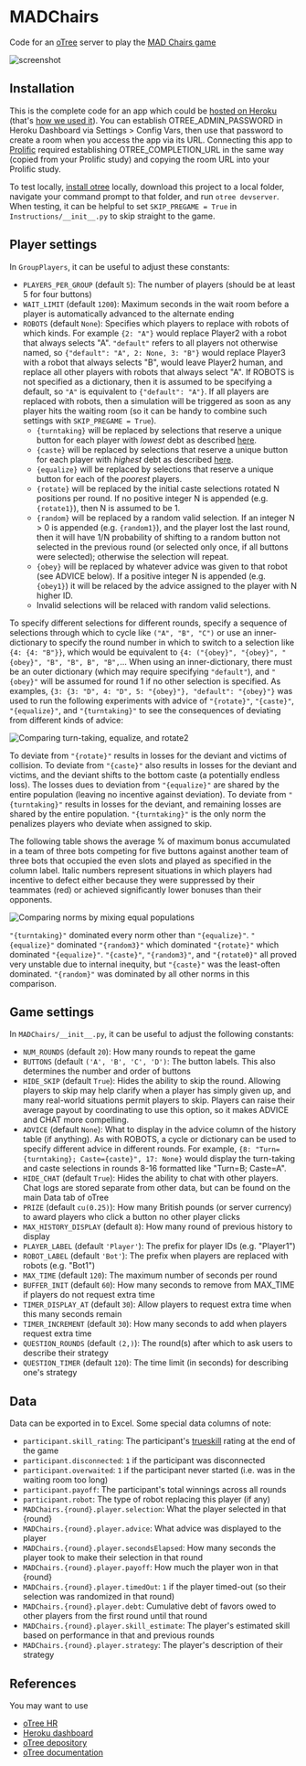 # MADChairs
Code for an [oTree](https://otree.readthedocs.io/en/latest/index.html) server to play the [MAD Chairs game](https://arxiv.org/abs/2503.20986)

![screenshot](https://github.com/ChrisSantosLang/MADChairs/blob/main/Media/advice.png?raw=true)

## Installation
This is the complete code for an app which could be [hosted on Heroku](https://otree.readthedocs.io/en/latest/server/heroku.html) (that's [how we used it](https://download.ssrn.com/2025/10/13/5599171.pdf?response-content-disposition=inline&X-Amz-Security-Token=IQoJb3JpZ2luX2VjEOz%2F%2F%2F%2F%2F%2F%2F%2F%2F%2FwEaCXVzLWVhc3QtMSJIMEYCIQCboYFOJ34w8MpZtH16qOJFrlzCKuJ0aE5w4PvvbJRApAIhALCLOXSfqpvp4AywFYpfWUs%2BMEez9zA2jCY0buLnxcIeKsYFCJX%2F%2F%2F%2F%2F%2F%2F%2F%2F%2FwEQBBoMMzA4NDc1MzAxMjU3IgzaMKvRsn%2FSa%2BfkjM4qmgWgm1PbuL2YPvaZ1mXJxa5Hlht1SCgr%2Bc107MOv5sCLDr5cBjpg3XoNobDOVxtKSPTi0dOtZCV78wh3gcYZEo%2B4d7HSKmXhTF43FyCYnT2Zi3tsAZnYNisK%2F3Nd%2Fhz%2FH6n1FyQUpmmuEevLWA%2Fw3il1lX62ab%2F3ludTN1bBUcGP84OO9UwbKSmmWMM2yedHDZLMQdg1to5JojfpSYsNaBHQfdSTFng2D5XQcoXPrCD3gEqUgXx2dqOzepd16EDoklPmBYZV7GWHUgjjl%2FrZuWKMRZ9a8QKwT%2FHHtt94oh3K4ZWkdlB1OqAPTPuCi4OF4%2FZzNqw5QKCwIlKpL5Q8nrwWTw%2Bq4TJClRwtwbReFxp9CNXeoAHKiI3hmmTsRUDnCU2%2BFQmSrp9wyJfaha1CsWkJAi2UofjGKZZvcU%2FtSf6hjtbYpVW7YOnneU4FIkwW%2Fs5Eb2y%2BfoEO3UkrzMviSWPIVUBPTfijkg8HNKQzvclu2BQc0BMFMPEMZuRQ0SyYxesF8y%2FErg5fX%2BLH6C9m0XPb4gi2G8GAlQncDkUufkM%2FPI36Pv5sTQqL6jSY7CIN1woh61nvbmjNF4%2FNOf36bupldjVPfAKkbk6EJh9ToRnT555oL5%2BwnPwj6PAxpQdd6A7JgSU92iJ%2FmJIl3Xms2gdJ113UdFgXdb83YX6RopjblgVUYp0%2Bhd%2Fs7S41xxlv90uOx3YyDevkfho4QsOiaIgWusQBqJm9pCyGExjvUFX83V7ZrFKam4j317OO3e0FPbVx9Pb%2FJmHQcRYQOgqEkegFlqxU2NplRw4hqoZH0kFWKG%2FCwMToeVtpgGqXya4mSEXR8hXKGFIOdVEua64V0oR83AC7UVf%2FCyfx3VyDhfIOg5k8jKxn8nPYUJkwlo7FxwY6sAE5vgdpyQLUEQBuTeumAi8EQrBjF%2FHANiLFYkcsky7N5X8Ybi2eNfUJL2zqpEW0lblqe20KAkoRglLS%2BmmhBGVyH9vvKxooKvANgTzULz1ioWdSIkOteO7FnV9y9mJpDLtIg19Ru%2FfsYY3qMuOctSx5IXkJjbOgpvmVWj0h7HYz0lS%2Bef9gRbv2NJ7zUvIuPO14UBq4DOAct%2FMzPRtOdm%2Bj2A5IuvGzUjR5KsOHUKVn4w%3D%3D&X-Amz-Algorithm=AWS4-HMAC-SHA256&X-Amz-Date=20251016T194352Z&X-Amz-SignedHeaders=host&X-Amz-Expires=300&X-Amz-Credential=ASIAUPUUPRWESNMG5PRC%2F20251016%2Fus-east-1%2Fs3%2Faws4_request&X-Amz-Signature=c3499472a8204a7364d9c80f5430936b3321b8b4d7da8c9bb03d15a933e5a1db&abstractId=5599171)). You can establish OTREE_ADMIN_PASSWORD in Heroku Dashboard via Settings > Config Vars, then use that password to create a room when you access the app via its URL. Connecting this app to [Prolific](https://www.prolific.com/) required establishing OTREE_COMPLETION_URL in the same way (copied from your Prolific study) and copying the room URL into your Prolific study.

To test locally, [install otree](https://github.com/oTree-org/otree-core) locally, download this project to a local folder, navigate your command prompt to that folder, and run `otree devserver`. When testing, it can be helpful to set `SKIP_PREGAME = True` in `Instructions/__init__.py` to skip straight to the game.

## Player settings
In `GroupPlayers`, it can be useful to adjust these constants:
* `PLAYERS_PER_GROUP` (default `5`): The number of players (should be at least 5 for four buttons)
* `WAIT_LIMIT` (default `1200`): Maximum seconds in the wait room before a player is automatically advanced to the alternate ending
* `ROBOTS` (default `None`): Specifies which players to replace with robots of which kinds. For example `{2: "A"}` would replace Player2 with a robot that always selects "A". `"default"` refers to all players not otherwise named, so `{"default": "A", 2: None, 3: "B"}` would replace Player3 with a robot that always selects "B", would leave Player2 human, and replace all other players with robots that always select "A". If ROBOTS is not specified as a dictionary, then it is assumed to be specifying a default, so `"A"` is equivalent to `{"default": "A"}`. If all players are replaced with robots, then a simulation will be triggered as soon as any player hits the waiting room (so it can be handy to combine such settings with `SKIP_PREGAME = True`). 
  * `{turntaking}` will be replaced by selections that reserve a unique button for each player with *lowest* debt as described [here](https://arxiv.org/abs/2503.20986). 
  * `{caste}` will be replaced by selections that reserve a unique button for each player with *highest* debt as described [here](https://arxiv.org/abs/2503.20986). 
  * `{equalize}` will be replaced by selections that reserve a unique button for each of the *poorest* players. 
  * `{rotate}` will be replaced by the initial caste selections rotated N positions per round. If no positive integer N is appended (e.g. `{rotate1}`), then N is assumed to be 1.
  * `{random}` will be replaced by a random valid selection. If an integer N > 0 is appended (e.g. `{random1}`), and the player lost the last round, then it will have 1/N probability of shifting to a random button not selected in the previous round (or selected only once, if all buttons were selected); otherwise the selection will repeat. 
  * `{obey}` will be replaced by whatever advice was given to that robot (see ADVICE below). If a positive integer N is appended (e.g. `{obey1}`) it will be relaced by the advice assigned to the player with N higher ID.
  * Invalid selections will be relaced with random valid selections.

To specify different selections for different rounds, specify a sequence of selections through which to cycle like `("A", "B", "C")` or use an inner-dictionary to specify the round number in which to switch to a selection like `{4: {4: "B"}}`, which would be equivalent to `{4: ("{obey}", "{obey}", "{obey}", "B", "B", B", "B",`... When using an inner-dictionary, there must be an outer dictionary (which may require specifying `"default"`), and `"{obey}"` will be assumed for round 1 if no other selection is specified. As examples, `{3: {3: "D", 4: "D", 5: "{obey}"}, "default": "{obey}"}` was used to run the following experiments with advice of `"{rotate}"`, `"{caste}"`, `"{equalize}"`, and `"{turntaking}"` to see the consequences of deviating from different kinds of advice:

![Comparing turn-taking, equalize, and rotate2](https://github.com/ChrisSantosLang/MADChairs/blob/main/Media/Robots.png?raw=true)

To deviate from `"{rotate}"` results in losses for the deviant and victims of collision. To deviate from `"{caste}"` also results in losses for the deviant and victims, and the deviant shifts to the bottom caste (a potentially endless loss). The losses dues to deviation from `"{equalize}"` are shared by the entire population (leaving no incentive against deviation). To deviate from `"{turntaking}"` results in losses for the deviant, and remaining losses are shared by the entire population. `"{turntaking}"` is the only norm the penalizes players who deviate when assigned to skip. 

The following table shows the average % of maximum bonus accumulated in a team of three bots competing for five buttons against another team of three bots that occupied the even slots and played as specified in the column label. Italic numbers represent situations in which players had incentive to defect either because they were suppressed by their teammates (red) or achieved significantly lower bonuses than their opponents.  

![Comparing norms by mixing equal populations](https://github.com/ChrisSantosLang/MADChairs/blob/main/Media/mixes.png?raw=true)

`"{turntaking}"` dominated every norm other than `"{equalize}"`. `"{equalize}"` dominated `"{random3}"` which dominated `"{rotate}"` which dominated `"{equalize}"`. `"{caste}"`, `"{random3}"`,  and `"{rotate0}"` all proved very unstable due to internal inequity, but `"{caste}"` was the least-often dominated. `"{random}"` was dominated by all other norms in this comparison.

## Game settings
In `MADChairs/__init__.py`, it can be useful to adjust the following constants:
* `NUM_ROUNDS` (default `20`): How many rounds to repeat the game
* `BUTTONS` (default `('A', 'B', 'C', 'D')`: The button labels. This also determines the number and order of buttons
* `HIDE_SKIP` (default `True`): Hides the ability to skip the round. Allowing players to skip may help clarify when a player has simply given up, and many real-world situations permit players to skip. Players can raise their average payout by coordinating to use this option, so it makes ADVICE and CHAT more compelling. 
* `ADVICE` (default `None`): What to display in the advice column of the history table (if anything). As with ROBOTS, a cycle or dictionary can be used to specify different advice in different rounds. For example, `{8: "Turn={turntaking}; Caste={caste}", 17: None}` would display the turn-taking and caste selections in rounds 8-16 formatted like "Turn=B; Caste=A".
* `HIDE_CHAT` (default `True`): Hides the ability to chat with other players. Chat logs are stored separate from other data, but can be found on the main Data tab of oTree
* `PRIZE` (default `cu(0.25)`): How many British pounds (or server currency) to award players who click a button no other player clicks
* `MAX_HISTORY_DISPLAY` (default `8`): How many round of previous history to display 
* `PLAYER_LABEL` (default `'Player'`): The prefix for player IDs (e.g. "Player1")
* `ROBOT_LABEL` (default `'Bot'`): The prefix when players are replaced with robots (e.g. "Bot1")
* `MAX_TIME` (default `120`): The maximum number of seconds per round
* `BUFFER_INIT` (default `60`): How many seconds to remove from MAX_TIME if players do not request extra time
* `TIMER_DISPLAY_AT` (default `30`): Allow players to request extra time when this many seconds remain
* `TIMER_INCREMENT` (default `30`): How many seconds to add when players request extra time
* `QUESTION_ROUNDS` (default `(2,)`): The round(s) after which to ask users to describe their strategy
* `QUESTION_TIMER` (default `120`): The time limit (in seconds) for describing one's strategy

## Data
Data can be exported in to Excel. Some special data columns of note:
* `participant.skill_rating`: The participant's [trueskill](https://trueskill.org/) rating at the end of the game
* `participant.disconnected`: `1` if the participant was disconnected
* `participant.overwaited`: `1` if the participant never started (i.e. was in the waiting room too long)
* `participant.payoff`: The participant's total winnings across all rounds
* `participant.robot`: The type of robot replacing this player (if any)
* `MADChairs.{round}.player.selection`: What the player selected in that {round}
* `MADChairs.{round}.player.advice`: What advice was displayed to the player
* `MADChairs.{round}.player.secondsElapsed`: How many seconds the player took to make their selection in that round
* `MADChairs.{round}.player.payoff`: How much the player won in that {round}
* `MADChairs.{round}.player.timedOut`: `1` if the player timed-out (so their selection was randomized in that round)
* `MADChairs.{round}.player.debt`: Cumulative debt of favors owed to other players from the first round until that round
* `MADChairs.{round}.player.skill_estimate`: The player's estimated skill based on performance in that and previous rounds
* `MADChairs.{round}.player.strategy`: The player's description of their strategy

## References
You may want to use
* [oTree HR](https://hr.otreehub.com/)
* [Heroku dashboard](https://dashboard.heroku.com/apps)
* [oTree depository](https://github.com/oTree-org/otree-core)
* [oTree documentation](https://otree.readthedocs.io/en/latest/index.html)
